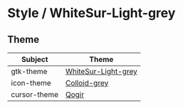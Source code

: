 

# Style / WhiteSur-Light-grey


## Theme

| Subject | Theme |
| --- | --- |
| gtk-theme | [WhiteSur-Light-grey](https://github.com/vinceliuice/WhiteSur-gtk-theme) |
| icon-theme | [Colloid-grey](https://github.com/vinceliuice/Colloid-icon-theme) |
| cursor-theme | [Qogir](https://github.com/vinceliuice/Qogir-icon-theme/tree/master/src/cursors) |
